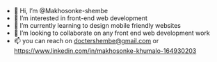 - 👋 Hi, I’m @Makhosonke-shembe
- 👀 I’m interested in front-end web development 
- 🌱 I’m currently learning to design mobile friendly websites 
- 💞️ I’m looking to collaborate on any front end web development work
- 📫 you can reach on doctershembe@gmail.com or https://www.linkedin.com/in/makhosonke-khumalo-164930203

<!---
Makhosonke-shembe/Makhosonke-shembe is a ✨ special ✨ repository because its `README.md` (this file) appears on your GitHub profile.
You can click the Preview link to take a look at your changes.
--->
